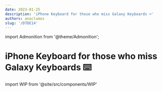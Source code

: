 ```yaml
---
date: 2023-01-25
description: 'iPhone Keyboard for those who miss Galaxy Keyboards ⌨️'
authors: anaclumos
slug: '/D7DE14'
---
```


import Admonition from '@theme/Admonition';

# iPhone Keyboard for those who miss Galaxy Keyboards ⌨️

import WIP from '@site/src/components/WIP'

<WIP />
